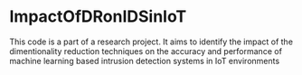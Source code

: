 # ImpactOfDRonIDSinIoT
This code is a part of a research project. It aims to identify the impact of the dimentionality reduction techniques on the accuracy and performance of machine learning based intrusion detection systems in IoT environments
